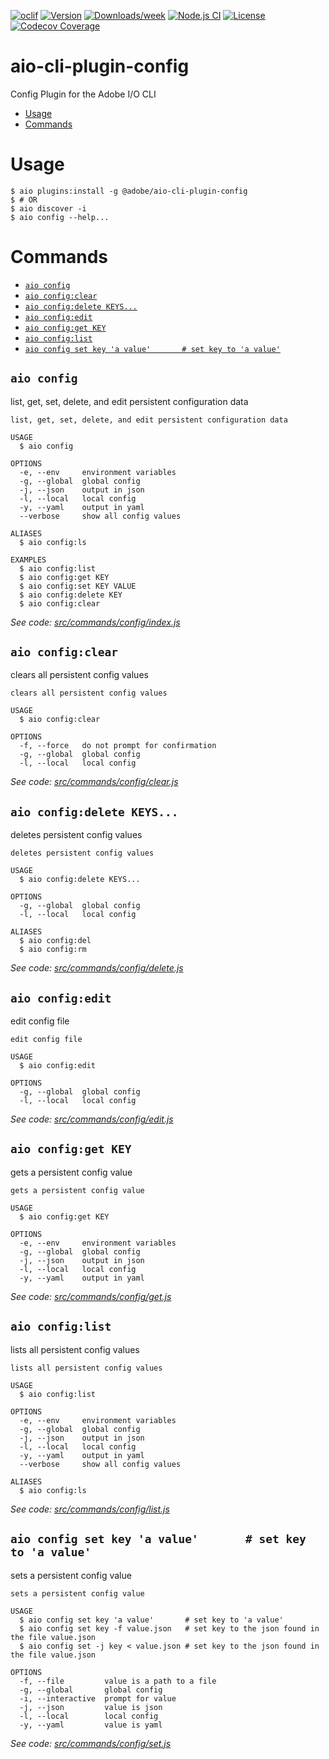 <!--
Copyright 2018 Adobe. All rights reserved.
This file is licensed to you under the Apache License, Version 2.0 (the "License");
you may not use this file except in compliance with the License. You may obtain a copy
of the License at http://www.apache.org/licenses/LICENSE-2.0

Unless required by applicable law or agreed to in writing, software distributed under
the License is distributed on an "AS IS" BASIS, WITHOUT WARRANTIES OR REPRESENTATIONS
OF ANY KIND, either express or implied. See the License for the specific language
governing permissions and limitations under the License.
-->

[![oclif](https://img.shields.io/badge/cli-oclif-brightgreen.svg)](https://oclif.io)
[![Version](https://img.shields.io/npm/v/@adobe/aio-cli-plugin-config.svg)](https://npmjs.org/package/@adobe/aio-cli-plugin-config)
[![Downloads/week](https://img.shields.io/npm/dw/@adobe/aio-cli-plugin-config.svg)](https://npmjs.org/package/@adobe/aio-cli-plugin-config)
[![Node.js CI](https://github.com/adobe/aio-cli-plugin-config/actions/workflows/node.js.yml/badge.svg)](https://github.com/adobe/aio-cli-plugin-config/actions/workflows/node.js.yml)
[![License](https://img.shields.io/badge/License-Apache%202.0-blue.svg)](https://opensource.org/licenses/Apache-2.0) 
[![Codecov Coverage](https://img.shields.io/codecov/c/github/adobe/aio-cli-plugin-config/master.svg?style=flat-square)](https://codecov.io/gh/adobe/aio-cli-plugin-config/)


aio-cli-plugin-config
=====================

Config Plugin for the Adobe I/O CLI

<!-- toc -->
* [Usage](#usage)
* [Commands](#commands)
<!-- tocstop -->
# Usage
```
$ aio plugins:install -g @adobe/aio-cli-plugin-config
$ # OR
$ aio discover -i
$ aio config --help...
```

# Commands
<!-- commands -->
* [`aio config`](#aio-config)
* [`aio config:clear`](#aio-configclear)
* [`aio config:delete KEYS...`](#aio-configdelete-keys)
* [`aio config:edit`](#aio-configedit)
* [`aio config:get KEY`](#aio-configget-key)
* [`aio config:list`](#aio-configlist)
* [`aio config set key 'a value'       # set key to 'a value'`](#aio-config-set-key-a-value--------set-key-to-a-value)

## `aio config`

list, get, set, delete, and edit persistent configuration data

```
list, get, set, delete, and edit persistent configuration data

USAGE
  $ aio config

OPTIONS
  -e, --env     environment variables
  -g, --global  global config
  -j, --json    output in json
  -l, --local   local config
  -y, --yaml    output in yaml
  --verbose     show all config values

ALIASES
  $ aio config:ls

EXAMPLES
  $ aio config:list
  $ aio config:get KEY
  $ aio config:set KEY VALUE
  $ aio config:delete KEY
  $ aio config:clear
```

_See code: [src/commands/config/index.js](https://github.com/adobe/aio-cli-plugin-config/blob/3.0.1/src/commands/config/index.js)_

## `aio config:clear`

clears all persistent config values

```
clears all persistent config values

USAGE
  $ aio config:clear

OPTIONS
  -f, --force   do not prompt for confirmation
  -g, --global  global config
  -l, --local   local config
```

_See code: [src/commands/config/clear.js](https://github.com/adobe/aio-cli-plugin-config/blob/3.0.1/src/commands/config/clear.js)_

## `aio config:delete KEYS...`

deletes persistent config values

```
deletes persistent config values

USAGE
  $ aio config:delete KEYS...

OPTIONS
  -g, --global  global config
  -l, --local   local config

ALIASES
  $ aio config:del
  $ aio config:rm
```

_See code: [src/commands/config/delete.js](https://github.com/adobe/aio-cli-plugin-config/blob/3.0.1/src/commands/config/delete.js)_

## `aio config:edit`

edit config file

```
edit config file

USAGE
  $ aio config:edit

OPTIONS
  -g, --global  global config
  -l, --local   local config
```

_See code: [src/commands/config/edit.js](https://github.com/adobe/aio-cli-plugin-config/blob/3.0.1/src/commands/config/edit.js)_

## `aio config:get KEY`

gets a persistent config value

```
gets a persistent config value

USAGE
  $ aio config:get KEY

OPTIONS
  -e, --env     environment variables
  -g, --global  global config
  -j, --json    output in json
  -l, --local   local config
  -y, --yaml    output in yaml
```

_See code: [src/commands/config/get.js](https://github.com/adobe/aio-cli-plugin-config/blob/3.0.1/src/commands/config/get.js)_

## `aio config:list`

lists all persistent config values

```
lists all persistent config values

USAGE
  $ aio config:list

OPTIONS
  -e, --env     environment variables
  -g, --global  global config
  -j, --json    output in json
  -l, --local   local config
  -y, --yaml    output in yaml
  --verbose     show all config values

ALIASES
  $ aio config:ls
```

_See code: [src/commands/config/list.js](https://github.com/adobe/aio-cli-plugin-config/blob/3.0.1/src/commands/config/list.js)_

## `aio config set key 'a value'       # set key to 'a value'`

sets a persistent config value

```
sets a persistent config value

USAGE
  $ aio config set key 'a value'       # set key to 'a value'
  $ aio config set key -f value.json   # set key to the json found in the file value.json
  $ aio config set -j key < value.json # set key to the json found in the file value.json

OPTIONS
  -f, --file         value is a path to a file
  -g, --global       global config
  -i, --interactive  prompt for value
  -j, --json         value is json
  -l, --local        local config
  -y, --yaml         value is yaml
```

_See code: [src/commands/config/set.js](https://github.com/adobe/aio-cli-plugin-config/blob/3.0.1/src/commands/config/set.js)_
<!-- commandsstop -->
